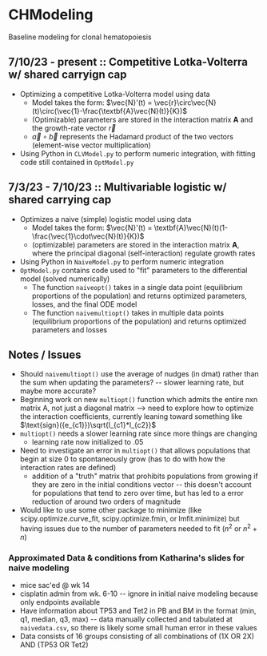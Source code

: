 # CHModeling
Baseline modeling for clonal hematopoiesis

## 7/10/23 - present :: Competitive Lotka-Volterra w/ shared carryign cap
- Optimizing a competitive Lotka-Volterra model using data
    - Model takes the form: $\vec{N}'(t) = \vec{r}\circ\vec{N}(t)\circ(\vec{1}-\frac{\textbf{A}\vec{N}(t)}{K})$
    - (Optimizable) parameters are stored in the interaction matrix $\textbf{A}$ and the growth-rate vector $\vec{r}$
    - $\vec{a}\circ\vec{b}$ represents the Hadamard product of the two vectors (element-wise vector multiplication)
- Using Python in `CLVModel.py` to perform numeric integration, with fitting code still contained in `OptModel.py`

## 7/3/23 - 7/10/23 :: Multivariable logistic w/ shared carrying cap
- Optimizes a naive (simple) logistic model using data
    - Model takes the form: $\vec{N}'(t) = \textbf{A}\vec{N}(t)(1-\frac{\vec{1}\cdot\vec{N}(t)}{K})$
    - (optimizable) parameters are stored in the interaction matrix $\textbf{A}$, where the principal diagonal (self-interaction) regulate growth rates
- Using Python in `NaiveModel.py` to perform numeric integration
- `OptModel.py` contains code used to "fit" parameters to the differential model (solved numerically)
    - The function `naiveopt()` takes in a single data point (equilibrium proportions of the population) and returns optimized parameters, losses, and the final ODE model
    - The function `naivemultiopt()` takes in multiple data points (equilibrium proportions of the population) and returns optimized parameters and losses

## Notes / Issues
- Should `naivemultiopt()` use the average of nudges (in dmat) rather than the sum when updating the parameters? -- slower learning rate, but maybe more accurate?
- Beginning work on new `multiopt()` function which admits the entire nxn matrix A, not just a diagonal matrix --> need to explore how to optimize the interaction coefficients, currently leaning toward something like $\text{sign}({e_{c1}})\sqrt{l_{c1}*l_{c2}}$
- `multiopt()` needs a slower learning rate since more things are changing
    - learning rate now initialized to .05
- Need to investigate an error in `multiopt()` that allows populations that begin at size 0 to spontaneously grow (has to do with how the interaction rates are defined)
    - addition of a "truth" matrix that prohibits populations from growing if they are zero in the initial conditions vector -- this doesn't account for populations that tend to zero over time, but has led to a error reduction of around two orders of magnitude
- Would like to use some other package to minimize (like scipy.optimize.curve_fit, scipy.optimize.fmin, or lmfit.minimize) but having issues due to the number of parameters needed to fit ($n^{2}$ or $n^{2} + n$)

### Approximated Data & conditions from Katharina's slides for naive modeling
- mice sac'ed @ wk 14
- cisplatin admin from wk. 6-10 -- ignore in initial naive modeling because only endpoints available
- Have information about TP53 and Tet2 in PB and BM in the format (min, q1, median, q3, max) -- data manually collected and tabulated at `naivedata.csv`, so there is likely some small human error in these values 
- Data consists of 16 groups consisting of all combinations of (1X OR 2X) AND (TP53 OR Tet2)